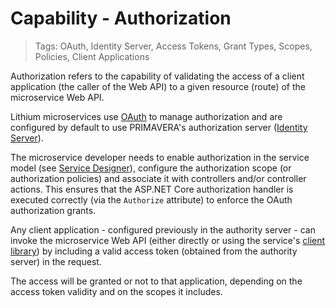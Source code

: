 # Capability - Authorization

> Tags: OAuth, Identity Server, Access Tokens, Grant Types, Scopes, Policies, Client Applications

Authorization refers to the capability of validating the access of a client application (the caller of the Web API) to a given resource (route) of the microservice Web API.

Lithium microservices use [OAuth](https://oauth.net/) to manage authorization and are configured by default to use PRIMAVERA's authorization server ([Identity Server](https://identity.primaverabss.com/about)).

The microservice developer needs to enable authorization in the service model (see [Service Designer](../ref/sdk-2.0/service-designer.md)), configure the authorization scope (or authorization policies) and associate it with controllers and/or controller actions. This ensures that the ASP.NET Core authorization handler is executed correctly (via the `Authorize` attribute) to enforce the OAuth authorization grants.

Any client application - configured previously in the authority server - can invoke the microservice Web API (either directly or using the service's [client library](./client-libraries.md)) by including a valid access token (obtained from the authority server) in the request.

The access will be granted or not to that application, depending on the access token validity and on the scopes it includes.